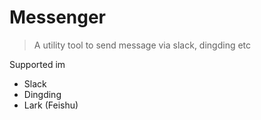 Messenger
=======

> A utility tool to send message via slack, dingding etc

Supported im
* Slack
* Dingding
* Lark (Feishu)
